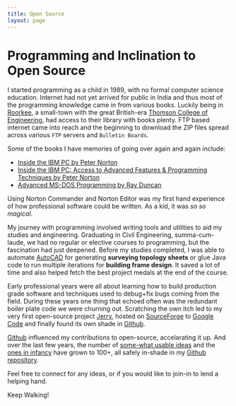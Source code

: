 ```yaml
---
title: Open Source
layout: page
---
```


# Programming and Inclination to Open Source

I started programming as a child in 1989, with no formal computer science education. Internet had
not yet arrived for public in India and thus most of the programming knowledge came in from various books. 
Luckily being in [Roorkee](https://en.wikipedia.org/wiki/Roorkee), a small-town with the great British-era
[Thomson College of Engineering](https://en.wikipedia.org/wiki/Indian_Institute_of_Technology_Roorkee), had 
access to their library with books plenty. FTP based internet came into reach and the beginning to download
the ZIP files spread across various `FTP` servers and `Bulletin Boards`.

Some of the books I have memories of going over again and again include:

* [Inside the IBM PC by Peter Norton](https://books.google.com/books?id=z4Y_AQAAIAAJ)
* [Inside the IBM PC: Access to Advanced Features & Programming Techniques by Peter Norton](https://books.google.com/books?id=Ysl0AAAACAAJ)
* [Advanced MS-DOS Programming by Ray Duncan](https://books.google.com/books?id=DQ_FQgAACAAJ)

Using Norton Commander and Norton Editor was my first hand experience of how professional software 
could be written. As a kid, it was <i>so so magical</i>.

My journey with programming involved writing tools and utilities to aid my studies and engineering. Graduating
in Civil Engineering, summa-cum-laude, we had no regular or elective courses to programming, but the fascination
had just deepened. Before my studies completed, I was able to automate [AutoCAD](https://en.wikipedia.org/wiki/AutoCAD)
for generating **surveying topology sheets** or glue Java code to run multiple iterations for **building
frame design**. It saved a lot of time and also helped fetch the best project medals at the end of the course.

Early professional years were all about learning how to build production grade software and techniques used to
debug+fix bugs coming from the field. During these years one thing that echoed often was the redundant boiler
plate code we were churning out. Scratching the own itch led to my very first open-source project 
<a href="/projects/jerry">Jerry</a>, hosted on [SourceForge](https://sourceforge.net/projects/jerry/) to 
[Google Code](https://code.google.com/archive/p/jerry/) and finally found its own shade in [Github](https://github.com/sangupta/jerry).

[Github](https://github.com) influenced my contributions to open-source, accelarating it up. And over the last few
years, the number of [some-what usable ideas](/projects/index.html) and the [ones in infancy](/projects/index.html#experiments) 
have grown to 100+, all safely in-shade in my [Github repository](https://github.com/sangupta).

Feel free to connect for any ideas, or if you would like to join-in to lend a helping hand.

Keep Walking!
